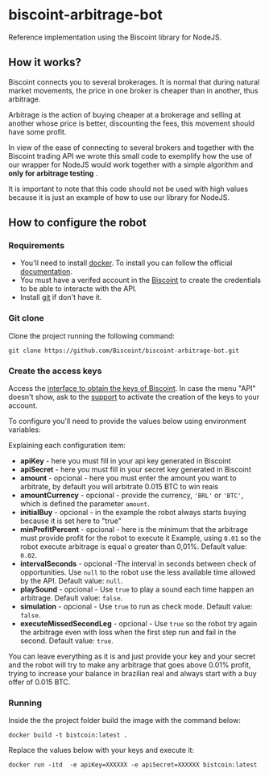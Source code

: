# biscoint-arbitrage-bot

Reference implementation using the Biscoint library for NodeJS.

## How it works?

Biscoint connects you to several brokerages. It is normal that during natural market movements, the price in one broker is cheaper than in another, thus arbitrage.

Arbitrage is the action of buying cheaper at a brokerage and selling at another whose price is better, discounting the fees, this movement should have some profit.

In view of the ease of connecting to several brokers and together with the Biscoint trading API we wrote this small code to exemplify how the use of our wrapper for NodeJS would work together with a simple algorithm and **only for arbitrage testing** .

It is important to note that this code should not be used with high values because it is just an example of how to use our library for NodeJS.

## How to configure the robot


### Requirements

* You'll need to install [docker](https://docs.docker.com/). To install you can follow the official [documentation](https://docs.docker.com/engine/install/ubuntu/).
* You must have a verifed account in the [Biscoint](https://biscoint.io/quick-register)  to create the credentials to be able to interacte with the API.
* Install [git](https://git-scm.com/book/en/v2/Getting-Started-Installing-Git) if don't have it.

### Git clone

Clone the project running the following command:

`git clone https://github.com/Biscoint/biscoint-arbitrage-bot.git`

### Create the access keys

Access the [interface  to obtain the keys of Biscoint](https://biscoint.io/dashboard/API). In case the menu "API" doesn't show, ask to the [support](https://biscoint.io/support) to activate the creation of the keys to your account.

To configure you'll need to provide the values below using  environment variables:


Explaining each configuration item:

- **apiKey** - here you must fill in your api key generated in Biscoint
- **apiSecret** - here you must fill in your secret key generated in Biscoint
- **amount** - opcional - here you must enter the amount you want to arbitrate, by default you will arbitrate 0.015 BTC to win reais
- **amountCurrency** - opcional - provide the currency, `'BRL'` or `'BTC'`,  which is defined the parameter `amount`.
- **initialBuy** - opcional - in the example the robot always starts buying because it is set here to "true"
- **minProfitPercent** - opcional - here is the minimum that the arbitrage must provide profit for the robot to execute it
Example, using  `0.01` so the robot execute arbitrage is equal o greater than 0,01%.
Default value: `0.02`.
- **intervalSeconds** - opcional -The interval in seconds between check of opportunities.
Use `null` to the robot use the less available time allowed by the API.
Default value: `null`. 
- **playSound** - opcional - Use `true` to  play a sound each time happen an arbitrage.
Default value: `false`.
- **simulation** - opcional - Use `true` to run as check mode.
Default value: `false`.
- **executeMissedSecondLeg** - opcional - Use `true` so the robot try again the arbitrage even with loss when the first step run and fail in the second.
 Default value: `true`.

You can leave everything as it is and just provide your key and your secret and the robot will try to make any arbitrage that goes above 0.01% profit, trying to increase your balance in brazilian real and always start with a buy offer of 0.015 BTC.

### Running

Inside the the project folder build the image with the command below:

`docker build -t bistcoin:latest .`

Replace the values below with your keys and execute it:

`docker run -itd  -e apiKey=XXXXXX -e apiSecret=XXXXXX bistcoin:latest`
